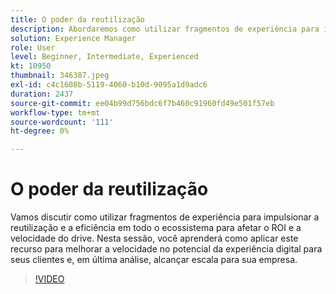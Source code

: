 ```yaml
---
title: O poder da reutilização
description: Abordaremos como utilizar fragmentos de experiência para impulsionar a reutilização e a eficiência em todo o seu ecossistema.  Isso afetará o ROI e a velocidade do drive.  Os participantes entenderão como posicionar e utilizar fragmentos de experiência. Participantes. saiba como aplicar este recurso para melhorar a velocidade e potencializar a experiência digital para seus clientes.
solution: Experience Manager
role: User
level: Beginner, Intermediate, Experienced
kt: 10950
thumbnail: 346387.jpeg
exl-id: c4c1608b-5119-4060-b10d-9095a1d9adc6
duration: 2437
source-git-commit: ee04b99d756bdc6f7b460c91960fd49e501f57eb
workflow-type: tm+mt
source-wordcount: '111'
ht-degree: 0%

---
```


# O poder da reutilização

Vamos discutir como utilizar fragmentos de experiência para impulsionar a reutilização e a eficiência em todo o ecossistema para afetar o ROI e a velocidade do drive. Nesta sessão, você aprenderá como aplicar este recurso para melhorar a velocidade no potencial da experiência digital para seus clientes e, em última análise, alcançar escala para sua empresa.

>[!VIDEO](https://video.tv.adobe.com/v/346387/?quality=12&learn=on)
